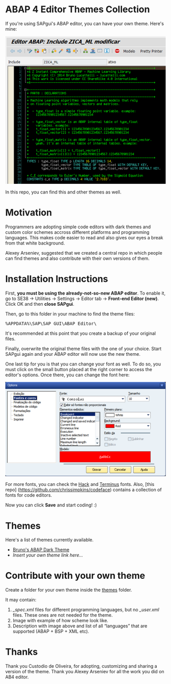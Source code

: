 # ABAP 4 Editor Themes Collection

If you're using SAPgui's ABAP editor, you can have your own theme. Here's mine:

![terminus](img/terminus.png)

In this repo, you can find this and other themes as well.

# Motivation

Programmers are adopting simple code editors with dark themes and custom color schemes accross different platforms and programming languages. This makes code easier to read and also gives our eyes a break from that white background.

Alexey Arseniev, suggested that we created a central repo in which people can find themes and also contribute with their own versions of them.

# Installation Instructions

First, **you must be using the already-not-so-new ABAP editor**. To enable it, go to SE38 -> Utilities -> Settings -> Editor tab -> **Front-end Editor (new)**. Click OK and then **close SAPgui**.

Then, go to this folder in your machine to find the theme files:

<pre>%APPDATA%\SAP\SAP GUI\ABAP Editor\</pre>

It's recommended at this point that you create a backup of your original files.

Finally, overwrite the original theme files with the one of your choice. Start SAPgui again and your ABAP editor will now use the new theme.

One last tip for you is that you can change your font as well. To do so, you must click on the small button placed at the right corner to access the editor's options. Once there, you can change the font here:

[![detail_font](img/detail_font.png)](img/detail_font.png)

For more fonts, you can check the [Hack](http://sourcefoundry.org/hack/) and [Terminus](http://terminus-font.sourceforge.net) fonts. Also, [this repo] (https://github.com/chrissimpkins/codeface) contains a collection of fonts for code editors.

Now you can click **Save** and start coding! :)

# Themes

Here's a list of themes currently available.

* [Bruno's ABAP Dark Theme](themes/brl-dark-editor/theme-info.md)
* *Insert your own theme link here...*

# Contribute with your own theme

Create a folder for your own theme inside the [themes](themes/) folder.

It may contain:
1. *_spec.xml* files for different programming languages, but no *_user.xml* files. These ones are not needed for the theme.
2. Image with example of how scheme look like.
3. Description with image above and list of all “languages” that are supported (ABAP + BSP + XML etc).

# Thanks

Thank you Custodio de Oliveira, for adopting, customizing and sharing a version of the theme. Thank you Alexey Arseniev for all the work you did on AB4 editor.
